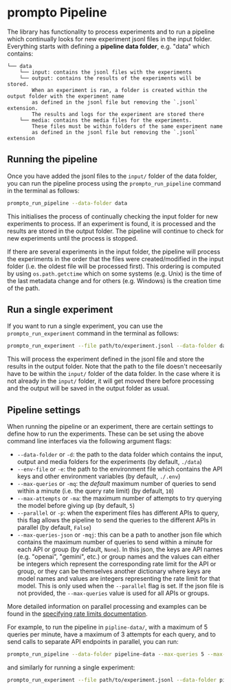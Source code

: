 # prompto Pipeline

The library has functionality to process experiments and to run a pipeline which continually looks for new experiment jsonl files in the input folder. Everything starts with defining a **pipeline data folder**, e.g. "data" which contains:
```
└── data
    └── input: contains the jsonl files with the experiments
    └── output: contains the results of the experiments will be stored.
        When an experiment is ran, a folder is created within the output folder with the experiment name
        as defined in the jsonl file but removing the `.jsonl` extension.
        The results and logs for the experiment are stored there
    └── media: contains the media files for the experiments.
        These files must be within folders of the same experiment name
        as defined in the jsonl file but removing the `.jsonl` extension
```

## Running the pipeline

Once you have added the jsonl files to the `input/` folder of the data folder, you can run the pipeline process using the `prompto_run_pipeline` command in the terminal as follows:
```bash
prompto_run_pipeline --data-folder data
```

This initialises the process of continually checking the input folder for new experiments to process. If an experiment is found, it is processed and the results are stored in the output folder. The pipeline will continue to check for new experiments until the process is stopped.

If there are several experiments in the input folder, the pipeline will process the experiments in the order that the files were created/modified in the input folder (i.e. the oldest file will be processed first). This ordering is computed by using `os.path.getctime` which on some systems (e.g. Unix) is the time of the last metadata change and for others (e.g. Windows) is the creation time of the path.

## Run a single experiment

If you want to run a single experiment, you can use the `prompto_run_experiment` command in the terminal as follows:
```bash
prompto_run_experiment --file path/to/experiment.jsonl --data-folder data
```

This will process the experiment defined in the jsonl file and store the results in the output folder. Note that the path to the file doesn't neceesarily have to be within the `input/` folder of the data folder. In the case where it is not already in the `input/` folder, it will get moved there before processing and the output will be saved in the output folder as usual.

## Pipeline settings

When running the pipeline or an experiment, there are certain settings to define how to run the experiments. These can be set using the above command line interfaces via the following argument flags:
- `--data-folder` or `-d`: the path to the data folder which contains the input, output and media folders for the experiments (by default, `./data`)
- `--env-file` or `-e`: the path to the environment file which contains the API keys and other environment variables (by default, `./.env`)
- `--max-queries` or `-mq`: the _default_ maximum number of queries to send within a minute (i.e. the query rate limit) (by default, `10`)
- `--max-attempts` or `-ma`: the maximum number of attempts to try querying the model before giving up (by default, `5`)
- `--parallel` or `-p`: when the experiment files has different APIs to query, this flag allows the pipeline to send the queries to the different APIs in parallel (by default, `False`)
- `--max-queries-json` or `-mqj`: this can be a path to another json file which contains the maximum number of queries to send within a minute for each API or group (by default, `None`). In this json, the keys are API names (e.g. "openai", "gemini", etc.) or group names and the values can either be integers which represent the corresponding rate limit for the API or group, or they can be themselves another dictionary where keys are model names and values are integers representing the rate limit for that model. This is only used when the `--parallel` flag is set. If the json file is not provided, the `--max-queries` value is used for all APIs or groups.

More detailed information on parallel processing and examples can be found in the [specifying rate limits documentation](./rate_limits.md).

For example, to run the pipeline in `pipline-data/`, with a maximum of 5 queries per minute, have a maximum of 3 attempts for each query, and to send calls to separate API endpoints in parallel, you can run:
```bash
prompto_run_pipeline --data-folder pipeline-data --max-queries 5 --max-attempts 3 --parallel
```
and similarly for running a single experiment:
```bash
prompto_run_experiment --file path/to/experiment.jsonl --data-folder pipeline-data --max-queries 5 --max-attempts 3 --parallel
```
